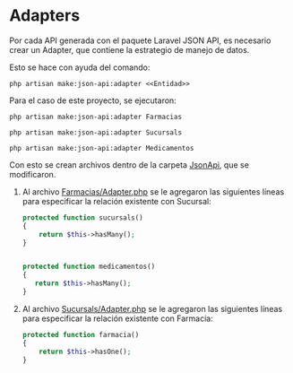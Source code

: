 # Adapters

Por cada API generada con el paquete Laravel JSON API, es necesario crear un Adapter, que contiene la estrategio de manejo de datos.

Esto se hace con ayuda del comando: 

`php artisan make:json-api:adapter <<Entidad>>`

Para el caso de este proyecto, se ejecutaron: 

`php artisan make:json-api:adapter Farmacias`

`php artisan make:json-api:adapter Sucursals`

`php artisan make:json-api:adapter Medicamentos`

Con esto se crean archivos dentro de la carpeta [JsonApi](../../app/JsonApi), que se modificaron. 

1) Al archivo [Farmacias/Adapter.php](../../app/JsonApi/Farmacias/Adapter.php) se le agregaron las siguientes líneas para especificar la relación existente con Sucursal:

    ```php
    protected function sucursals()
    {
        return $this->hasMany();
    }
   
   
   protected function medicamentos()
   {
       return $this->hasMany();
   }
    ```

1) Al archivo [Sucursals/Adapter.php](../../app/JsonApi/Sucursals/Adapter.php) se le agregaron las siguientes líneas para especificar la relación existente con Farmacia:

    ```php
    protected function farmacia()
    {
        return $this->hasOne();
    }
    ```

